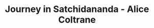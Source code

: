 ---
layout: album
title: Journey in Satchidananda - Alice Coltrane
slug: alice-satchidananda
album_slug: alice-satchidananda
---